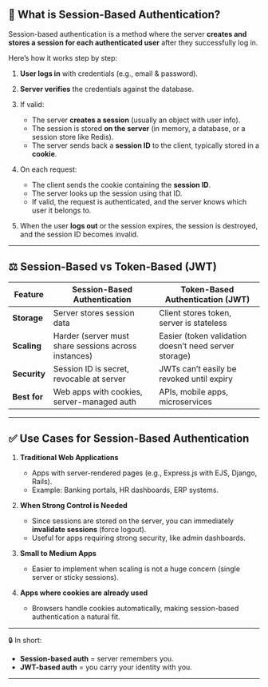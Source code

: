 ## 🔑 What is **Session-Based Authentication**?

Session-based authentication is a method where the server **creates and stores a session for each authenticated user** after they successfully log in.

Here’s how it works step by step:

1. **User logs in** with credentials (e.g., email & password).
2. **Server verifies** the credentials against the database.
3. If valid:

   * The server **creates a session** (usually an object with user info).
   * The session is stored **on the server** (in memory, a database, or a session store like Redis).
   * The server sends back a **session ID** to the client, typically stored in a **cookie**.
4. On each request:

   * The client sends the cookie containing the **session ID**.
   * The server looks up the session using that ID.
   * If valid, the request is authenticated, and the server knows which user it belongs to.
5. When the user **logs out** or the session expires, the session is destroyed, and the session ID becomes invalid.

---

## ⚖️ Session-Based vs Token-Based (JWT)

| Feature      | Session-Based Authentication                         | Token-Based Authentication (JWT)                      |
| ------------ | ---------------------------------------------------- | ----------------------------------------------------- |
| **Storage**  | Server stores session data                           | Client stores token, server is stateless              |
| **Scaling**  | Harder (server must share sessions across instances) | Easier (token validation doesn’t need server storage) |
| **Security** | Session ID is secret, revocable at server            | JWTs can’t easily be revoked until expiry             |
| **Best for** | Web apps with cookies, server-managed auth           | APIs, mobile apps, microservices                      |

---

## ✅ Use Cases for Session-Based Authentication

1. **Traditional Web Applications**

   * Apps with server-rendered pages (e.g., Express.js with EJS, Django, Rails).
   * Example: Banking portals, HR dashboards, ERP systems.

2. **When Strong Control is Needed**

   * Since sessions are stored on the server, you can immediately **invalidate sessions** (force logout).
   * Useful for apps requiring strong security, like admin dashboards.

3. **Small to Medium Apps**

   * Easier to implement when scaling is not a huge concern (single server or sticky sessions).

4. **Apps where cookies are already used**

   * Browsers handle cookies automatically, making session-based authentication a natural fit.

---

🔒 In short:

* **Session-based auth** = server remembers you.
* **JWT-based auth** = you carry your identity with you.

---
